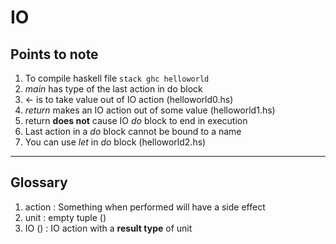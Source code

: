 # IO

## Points to note
1. To compile haskell file `stack ghc helloworld`
2. *main* has type of the last action in do block
3. <- is to take value out of IO action (helloworld0.hs)
4. *return* makes an IO action out of some value (helloworld1.hs)
5. return **does not** cause IO *do* block to end in execution
6. Last action in a *do* block cannot be bound to a name
7. You can use *let* in *do* block (helloworld2.hs)

---

## Glossary
1. action : Something when performed will have a side effect
2. unit : empty tuple ()
3. IO () : IO action with a **result type** of unit
